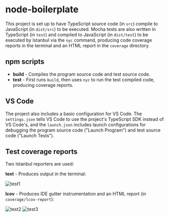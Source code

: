 # node-boilerplate

This project is set up to have TypeScript source code (in `src`) compile to JavaScript (in `dist/src`) to be executed. Mocha tests are also written in TypeScript (in `test`) and compiled to JavaScript (in `dist/test`) to be executed by Istanbul via the `nyc` command, producing code coverage reports in the terminal and an HTML report in the `coverage` directory.

## npm scripts

- **build** - Compiles the program source code and test source code.
- **test** - First runs `build`, then uses `nyc` to run the test compiled code, producing coverage reports.

## VS Code

The project also includes a basic configuration for VS Code. The `settings.json` tells VS Code to use the project's TypeScript SDK instead of VS Code's, and the `launch.json` includes launch configurations for debugging the program source code ("Launch Program") and test source code ("Launch Tests").

## Test coverage reports

Two Istanbul reporters are used:

**text** - Produces output in the terminal:

![test1](https://i.imgur.com/nKKkihs.png)

**lcov** - Produces IDE gutter instrumentation and an HTML report (in `coverage/lcov-report`):

![test2](https://i.imgur.com/0DIGZ2k.png)
![test3](https://i.imgur.com/WrS1If0.png)